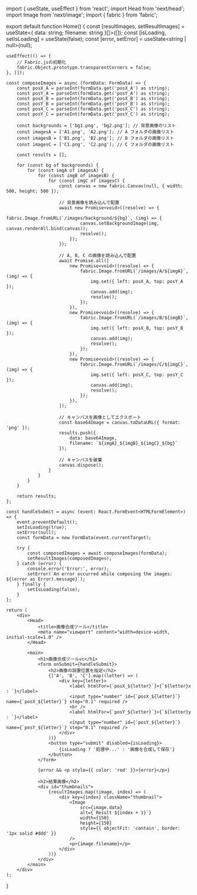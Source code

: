 import { useState, useEffect } from 'react';
import Head from 'next/head';
import Image from 'next/image';
import { fabric } from 'fabric';

export default function Home() {
    const [resultImages, setResultImages] = useState<{ data: string; filename: string }[]>([]);
    const [isLoading, setIsLoading] = useState<boolean>(false);
    const [error, setError] = useState<string | null>(null);

    useEffect(() => {
        // Fabric.jsの初期化
        fabric.Object.prototype.transparentCorners = false;
    }, []);

    const composeImages = async (formData: FormData) => {
        const posX_A = parseInt(formData.get('posX_A') as string);
        const posY_A = parseInt(formData.get('posY_A') as string);
        const posX_B = parseInt(formData.get('posX_B') as string);
        const posY_B = parseInt(formData.get('posY_B') as string);
        const posX_C = parseInt(formData.get('posX_C') as string);
        const posY_C = parseInt(formData.get('posY_C') as string);

        const backgrounds = ['bg1.png', 'bg2.png']; // 背景画像のリスト
        const imagesA = ['A1.png', 'A2.png']; // A フォルダの画像リスト
        const imagesB = ['B1.png', 'B2.png']; // B フォルダの画像リスト
        const imagesC = ['C1.png', 'C2.png']; // C フォルダの画像リスト

        const results = [];

        for (const bg of backgrounds) {
            for (const imgA of imagesA) {
                for (const imgB of imagesB) {
                    for (const imgC of imagesC) {
                        const canvas = new fabric.Canvas(null, { width: 500, height: 500 });

                        // 背景画像を読み込んで配置
                        await new Promise<void>((resolve) => {
                            fabric.Image.fromURL(`/images/background/${bg}`, (img) => {
                                canvas.setBackgroundImage(img, canvas.renderAll.bind(canvas));
                                resolve();
                            });
                        });

                        // A, B, C の画像を読み込んで配置
                        await Promise.all([
                            new Promise<void>((resolve) => {
                                fabric.Image.fromURL(`/images/A/${imgA}`, (img) => {
                                    img.set({ left: posX_A, top: posY_A });
                                    canvas.add(img);
                                    resolve();
                                });
                            }),
                            new Promise<void>((resolve) => {
                                fabric.Image.fromURL(`/images/B/${imgB}`, (img) => {
                                    img.set({ left: posX_B, top: posY_B });
                                    canvas.add(img);
                                    resolve();
                                });
                            }),
                            new Promise<void>((resolve) => {
                                fabric.Image.fromURL(`/images/C/${imgC}`, (img) => {
                                    img.set({ left: posX_C, top: posY_C });
                                    canvas.add(img);
                                    resolve();
                                });
                            }),
                        ]);

                        // キャンバスを画像としてエクスポート
                        const base64Image = canvas.toDataURL({ format: 'png' });
                        results.push({
                            data: base64Image,
                            filename: `${imgA}_${imgB}_${imgC}_${bg}`
                        });

                        // キャンバスを破棄
                        canvas.dispose();
                    }
                }
            }
        }

        return results;
    };

    const handleSubmit = async (event: React.FormEvent<HTMLFormElement>) => {
        event.preventDefault();
        setIsLoading(true);
        setError(null);
        const formData = new FormData(event.currentTarget);

        try {
            const composedImages = await composeImages(formData);
            setResultImages(composedImages);
        } catch (error) {
            console.error('Error:', error);
            setError(`An error occurred while composing the images: ${(error as Error).message}`);
        } finally {
            setIsLoading(false);
        }
    };

    return (
        <div>
            <Head>
                <title>画像合成ツール</title>
                <meta name="viewport" content="width=device-width, initial-scale=1.0" />
            </Head>

            <main>
                <h1>画像合成ツールvc</h1>
                <form onSubmit={handleSubmit}>
                    <h2>画像の設置位置を指定</h2>
                    {['A', 'B', 'C'].map((letter) => (
                        <div key={letter}>
                            <label htmlFor={`posX_${letter}`}>{`${letter}x : `}</label>
                            <input type="number" id={`posX_${letter}`} name={`posX_${letter}`} step="0.1" required />
                            <br />
                            <label htmlFor={`posY_${letter}`}>{`${letter}y : `}</label>
                            <input type="number" id={`posY_${letter}`} name={`posY_${letter}`} step="0.1" required />
                        </div>
                    ))}
                    <button type="submit" disabled={isLoading}>
                        {isLoading ? '処理中...' : '画像を合成して保存'}
                    </button>
                </form>

                {error && <p style={{ color: 'red' }}>{error}</p>}

                <h2>結果画像</h2>
                <div id="thumbnails">
                    {resultImages.map((image, index) => (
                        <div key={index} className="thumbnail">
                            <Image
                                src={image.data}
                                alt={`Result ${index + 1}`}
                                width={150}
                                height={150}
                                style={{ objectFit: 'contain', border: '1px solid #ddd' }}
                            />
                            <p>{image.filename}</p>
                        </div>
                    ))}
                </div>
            </main>
        </div>
    );
}